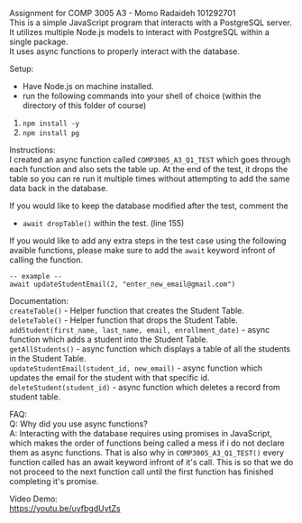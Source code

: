 Assignment for COMP 3005 A3 - Momo Radaideh 101292701 <br>
This is a simple JavaScript program that interacts with a PostgreSQL server.<br> It utilizes multiple Node.js models to interact with PostgreSQL within a single package.<br>
It uses async functions to properly interact with the database.<br>

Setup: <br>
  - Have Node.js on machine installed.
  - run the following commands into your shell of choice (within the directory of this folder of course)
   1. ` npm install -y `
   2. ` npm install pg `

Instructions:<br>
  I created an async function called ` COMP3005_A3_Q1_TEST ` which goes through each function and also sets the table up. At the end of the test, it drops the table so you can re run it multiple times without attempting to add the same data back in the database.

  If you would like to keep the database modified after the test, comment the
  - ` await dropTable() ` within the test. (line 155)

  If you would like to add any extra steps in the test case using the following avaible functions, please make sure to add the ` await ` keyword infront of calling the function.

  ` -- example -- ` <br>
  ` await updateStudentEmail(2, "enter_new_email@gmail.com") `


Documentation:<br>
  `createTable()` - Helper function that creates the Student Table. <br>
  `deleteTable()` - Helper function that drops the Student Table. <br>
  `addStudent(first_name, last_name, email, enrollment_date)` - async function which adds a student into the Student Table. <br>
  `getAllStudents()` - async function which displays a table of all the students in the Student Table. <br>
  `updateStudentEmail(student_id, new_email)` - async function which updates the email for the student with that specific id. <br>
  `deleteStudent(student_id)` - async function which deletes a record from student table. <br>


FAQ: <br>
  Q: Why did you use async functions? <br>
  A: Interacting with the database requires using promises in JavaScript, which makes the order of functions being called a mess if i do not declare them as async functions. That is also why in ` COMP3005_A3_Q1_TEST() ` every function called has an await keyword infront of it's call. This is so that we do not proceed to the next function call until the first function has finished completing it's promise.

Video Demo: <br>
https://youtu.be/uyfbgdUytZs
